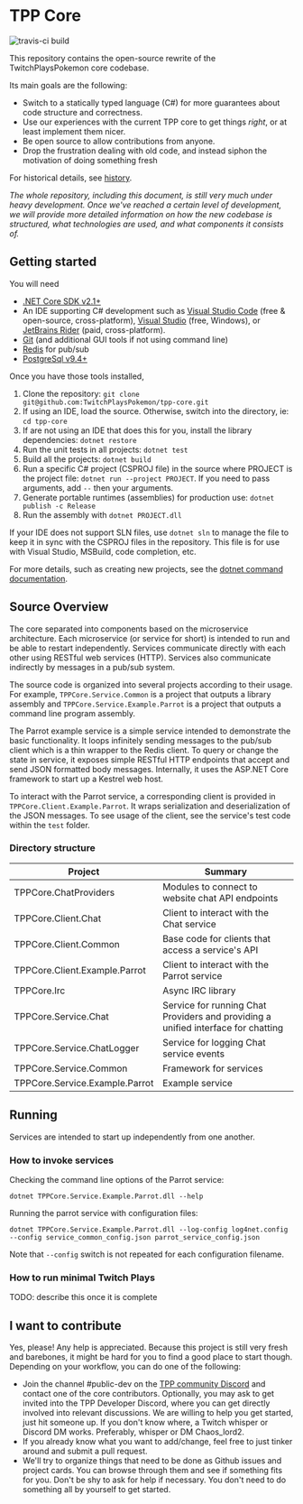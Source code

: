 # TPP Core

![travis-ci build](https://api.travis-ci.org/TwitchPlaysPokemon/tpp-core.svg?branch=master)

This repository contains the open-source rewrite of the TwitchPlaysPokemon core codebase.

Its main goals are the following:

  - Switch to a statically typed language (C#) for more guarantees about code structure and correctness.
  - Use our experiences with the current TPP core to get things _right_, or at least implement them nicer.
  - Be open source to allow contributions from anyone.
  - Drop the frustration dealing with old code, and instead siphon the motivation of doing something fresh

For historical details, see [history](history.md).

*The whole repository, including this document, is still very much under heavy development.
Once we've reached a certain level of development, we will provide more detailed information on how the new codebase is structured, what technologies are used, and what components it consists of.*

## Getting started

You will need

* [.NET Core SDK v2.1+](https://www.microsoft.com/net/download)
* An IDE supporting C# development such as [Visual Studio Code](https://code.visualstudio.com/Download?wt.mc_id=DotNet_Home) (free & open-source, cross-platform), [Visual Studio](https://www.visualstudio.com/) (free, Windows), or [JetBrains Rider](https://www.jetbrains.com/rider/) (paid, cross-platform).
* [Git](https://git-scm.com/downloads) (and additional GUI tools if not using command line)
* [Redis](https://redis.io/download) for pub/sub
* [PostgreSql v9.4+](https://www.postgresql.org/)

Once you have those tools installed,

1. Clone the repository: `git clone git@github.com:TwitchPlaysPokemon/tpp-core.git`
2. If using an IDE, load the source. Otherwise, switch into the directory, ie: `cd tpp-core`
3. If are not using an IDE that does this for you, install the library dependencies: `dotnet restore`
4. Run the unit tests in all projects: `dotnet test`
5. Build all the projects: `dotnet build`
6. Run a specific C# project (CSPROJ file) in the source where PROJECT is the project file: `dotnet run --project PROJECT`. If you need to pass arguments, add `--` then your arguments.
7. Generate portable runtimes (assemblies) for production use: `dotnet publish -c Release`
8. Run the assembly with `dotnet PROJECT.dll`

If your IDE does not support SLN files, use `dotnet sln` to manage the file to keep it in sync with the CSPROJ files in the repository. This file is for use with Visual Studio, MSBuild, code completion, etc.

For more details, such as creating new projects, see the [dotnet command documentation](https://docs.microsoft.com/en-us/dotnet/core/tools/dotnet?tabs=netcore2x).


## Source Overview

The core separated into components based on the microservice architecture. Each microservice (or service for short) is intended to run and be able to restart independently. Services communicate directly with each other using RESTful web services (HTTP). Services also communicate indirectly by messages in a pub/sub system.

The source code is organized into several projects according to their usage. For example, `TPPCore.Service.Common` is a project that outputs a library assembly and `TPPCore.Service.Example.Parrot` is a project that outputs a command line program assembly.

The Parrot example service is a simple service intended to demonstrate the basic functionality. It loops infinitely sending messages to the pub/sub client which is a thin wrapper to the Redis client. To query or change the state in service, it exposes simple RESTful HTTP endpoints that accept and send JSON formatted body messages. Internally, it uses the ASP.NET Core framework to start up a Kestrel web host.

To interact with the Parrot service, a corresponding client is provided in `TPPCore.Client.Example.Parrot`. It wraps serialization and deserialization of the JSON messages. To see usage of the client, see the service's test code within the `test` folder.

### Directory structure

| Project | Summary |
| --------- | ------- |
| TPPCore.ChatProviders | Modules to connect to website chat API endpoints |
| TPPCore.Client.Chat | Client to interact with the Chat service |
| TPPCore.Client.Common | Base code for clients that access a service's API |
| TPPCore.Client.Example.Parrot | Client to interact with the Parrot service |
| TPPCore.Irc | Async IRC library |
| TPPCore.Service.Chat | Service for running Chat Providers and providing a unified interface for chatting |
| TPPCore.Service.ChatLogger | Service for logging Chat service events |
| TPPCore.Service.Common | Framework for services |
| TPPCore.Service.Example.Parrot | Example service |


## Running

Services are intended to start up independently from one another.


### How to invoke services

Checking the command line options of the Parrot service:

    dotnet TPPCore.Service.Example.Parrot.dll --help

Running the parrot service with configuration files:

    dotnet TPPCore.Service.Example.Parrot.dll --log-config log4net.config --config service_common_config.json parrot_service_config.json

Note that `--config` switch is not repeated for each configuration filename.

### How to run minimal Twitch Plays

TODO: describe this once it is complete


## I want to contribute

Yes, please! Any help is appreciated.
Because this project is still very fresh and barebones, it might be hard for you to find a good place to start though.
Depending on your workflow, you can do one of the following:
- Join the channel #public-dev on the [TPP community Discord](https://discord.gg/twitchplayspokemon) and contact one of the core contributors. Optionally, you may ask to get invited into the TPP Developer Discord, where you can get directly involved into relevant discussions.
  We are willing to help you get started, just hit someone up. If you don't know where, a Twitch whisper or Discord DM works. Preferably, whisper or DM Chaos_lord2.
- If you already know what you want to add/change, feel free to just tinker around and submit a pull request.
- We'll try to organize things that need to be done as Github issues and project cards. You can browse through them and see if something fits for you.
  Don't be shy to ask for help if necessary. You don't need to do something all by yourself to get started.
